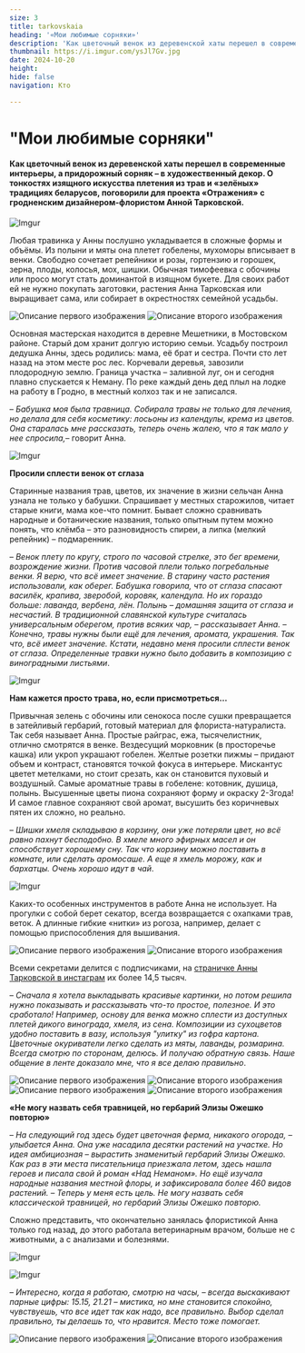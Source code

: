 ```yaml
---
size: 3
title: tarkovskaia
heading: '«Мои любимые сорняки»'
description: 'Как цветочный венок из деревенской хаты перешел в современные интерьеры, а придорожный сорняк – в художественный декор. О тонкостях изящного искусства плетения из трав и «зелёных» традициях беларусов, поговорили для проекта «Отражения» с гродненским дизайнером-флористом Анной Тарковской.'
thumbnail: https://i.imgur.com/ysJl7Gv.jpg
date: 2024-10-20
height: 
hide: false
navigation: Кто

---
```

# **"Мои любимые сорняки"**

#### Как цветочный венок из деревенской хаты перешел в современные интерьеры, а придорожный сорняк – в художественный декор. О тонкостях изящного искусства плетения из трав и «зелёных» традициях беларусов, поговорили для проекта «Отражения» с гродненским дизайнером-флористом Анной Тарковской.

![Imgur](https://i.imgur.com/W00SBz2.jpg)

Любая травинка у Анны послушно укладывается в сложные формы и объёмы. Из полыни и мяты она плетет гобелены, мухоморы вписывает в венки. Свободно сочетает репейники и розы, гортензию и горошек, зерна, плоды, колосья, мох, шишки. Обычная тимофеевка с обочины или просо могут стать доминантой в изящном букете.
Для своих работ ей не нужно покупать заготовки, растения Анна Тарковская или выращивает сама, или собирает в окрестностях семейной усадьбы.

<div class="gallery2">
<img src="https://i.imgur.com/uluDBhf.jpeg" alt="Описание первого изображения"> 
<img src="https://i.imgur.com/ORHXDcL.jpeg" alt="Описание второго изображения"> 
</div>

Основная мастерская находится в деревне Мешетники, в Мостовском районе. Старый дом хранит долгую историю семьи. Усадьбу построил дедушка Анны, здесь родились:
мама, её брат и сестра. Почти сто лет назад на этом месте рос лес. Корчевали деревья, завозили плодородную землю. Граница участка – заливной луг, он и сегодня плавно
спускается к Неману. По реке каждый день дед плыл на лодке на работу в Гродно, в местный колхоз так и не записался.

– _Бабушка моя была травница. Собирала травы не только для лечения, но делала для себя косметику: лосьоны из календулы, крема из цветов. Она старалась мне рассказать,
теперь очень жалею, что я так мало у нее спросила,_– говорит Анна.

![Imgur](https://i.imgur.com/fzVcmEG.jpg)

**Просили сплести венок от сглаза**

Старинные названия трав, цветов, их значение в жизни сельчан Анна узнала не только у бабушки. Спрашивает у местных старожилов, читает старые книги, мама кое-что помнит. Бывает сложно сравнивать народные и ботанические названия, только опытным путем можно понять, что клёмба – это разновидность спиреи, а липка (мелкий репейник) – подмаренник. 

– _Венок плету по кругу, строго по часовой стрелке, это бег времени, возрождение жизни. Против часовой плели только погребальные венки. Я верю, что всё имеет значение. В старину часто растения использовали, как оберег. Бабушка говорила, что от сглаза спасают василёк, крапива, зверобой, коровяк, календула. Но их гораздо больше: лаванда, вербена, лён. Полынь – домашняя защита от сглаза и несчастий. В традиционной славянской культуре считалась универсальным оберегом, против всяких чар, – рассказывает Анна. – Конечно, травы нужны были ещё для лечения, аромата, украшения. Так что, всё имеет значение. Кстати, недавно меня просили сплести венок от сглаза. Определенные травки нужно было добавить в композицию с виноградными листьями_.

![Imgur](https://i.imgur.com/7EdI1AT.jpg)

**Нам кажется просто трава, но, если присмотреться…**

Привычная зелень с обочины или сенокоса после сушки превращается в затейливый гербарий, готовый материал для флориста-натуралиста. Так себя называет Анна. Простые райграс, ежа, тысячелистник, отлично смотрятся в венке. Вездесущий морковник (в просторечье кашка) или укроп украшают гобелен. Желтые розетки пижмы – придают объем и контраст, становятся точкой фокуса в интерьере. Мискантус цветет метелками, но стоит срезать, как он становится пуховый и воздушный. Самые ароматные травы в гобелене: котовник, душица, полынь. Высушенные цветы пиона сохраняют форму и окраску 2-3года! И самое главное сохраняют свой аромат, высушить без коричневых пятен их сложно, но реально.

– _Шишки хмеля складываю в корзину, они уже потеряли цвет, но всё равно пахнут бесподобно. В хмеле много эфирных масел и он способствует хорошему сну. Так что корзину можно поставить в комнате, или сделать аромосаше.  А еще я хмель морожу, как и бархатцы. Очень хорошо идут в чай_.

![Imgur](https://i.imgur.com/sUh2Dgg.jpg)

Каких-то особенных инструментов в работе Анна не использует. На прогулки с собой берет секатор, всегда возвращается с охапками трав, веток.  А длинные гибкие «нитки» из рогоза, например, делает с помощью приспособления для вышивания. 

<div class="gallery2">
<img src="https://i.imgur.com/NvkOvN6.jpeg" alt="Описание первого изображения"> 
<img src="https://i.imgur.com/7GTPRp8.jpeg" alt="Описание второго изображения"> 
</div>

Всеми секретами делится с подписчиками, на [страничке Анны Тарковской в инстаграм](https://www.instagram.com/anna_tarkovskaia/) их более 14,5 тысяч.

– _Сначала я хотела выкладывать красивые картинки, но потом решила нужно показывать и рассказывать что-то простое, полезное. И это сработало! Например, основу для венка можно сплести из доступных плетей дикого винограда, хмеля, из сена. Композиции из сухоцветов удобно поставить в вазу, используя "улитку" из гофра картона. Цветочные окуриватели легко сделать из мяты, лаванды, розмарина. Всегда смотрю по сторонам, делюсь. И получаю обратную связь. Наше общение в ленте доказало мне, что я все делаю правильно_. 

<div class="gallery2">
<img src="https://i.imgur.com/DYippjd.jpeg" alt="Описание первого изображения"> 
<img src="https://i.imgur.com/hQO1PlB.jpeg" alt="Описание второго изображения"> 
</div>

<div class="gallery2">
<img src="https://i.imgur.com/H4gVOnw.jpeg" alt="Описание первого изображения"> 
<img src="https://i.imgur.com/KTS8QX7.jpeg" alt="Описание второго изображения"> 
</div>

**«Не могу назвать себя травницей, но гербарий Элизы Ожешко повторю»** 

– _На следующий год здесь будет цветочная ферма, никакого огорода, – улыбается Анна. Она уже насадила десятки растений на участке. Но идея амбициозная – вырастить знаменитый гербарий Элизы Ожешко. Как раз в эти места писательница приезжала летом, здесь нашла героев и писала свой й роман «Над Неманом». Но ещё изучала народные названия местной флоры, и зафиксировала более 460 видов растений. – Теперь у меня есть цель.  Не могу назвать себя классической травницей, но гербарий Элизы Ожешко повторю._

Сложно представить, что окончательно занялась флористикой Анна только год назад, до этого работала ветеринарным врачом, больше не с животными, а с анализами и болезнями.

![Imgur](https://i.imgur.com/R7cFR9B.jpg)

![Imgur](https://i.imgur.com/mPuhWv1.jpg)

_– Интересно, когда я работаю, смотрю на часы, – всегда выскакивают парные цифры: 15.15, 21.21 – мистика, но мне становится спокойно, чувствуешь, что все идет так как надо, все правильно.   Выбор сделал правильно, ты делаешь то, что нравится. Место тоже помогает._

<div class="gallery2">
<img src="https://i.imgur.com/lK052Z5.jpeg" alt="Описание первого изображения"> 
<img src="https://i.imgur.com/RYdNbVQ.jpeg" alt="Описание второго изображения"> 
</div>







